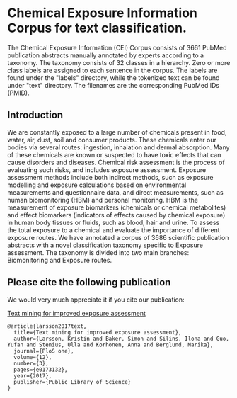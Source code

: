 # Chemical Exposure Information Corpus for text classification.

The Chemical Exposure Information (CEI) Corpus consists of 3661 PubMed publication abstracts manually annotated by experts according to a taxonomy. The taxonomy consists of 32 classes in a hierarchy. Zero or more class labels are assigned to each sentence in the corpus.  The labels are found under the "labels" directory, while the tokenized text can be found under "text" directory. The filenames are the corresponding PubMed IDs (PMID).

## Introduction
We are constantly exposed to a large number of chemicals present in food, water, air, dust, soil and consumer products. These chemicals enter our bodies via several routes: ingestion, inhalation and dermal absorption. Many of these chemicals are known or suspected to have toxic effects that can cause disorders and diseases. Chemical risk assessment is the process of evaluating such risks, and includes exposure assessment. Exposure assessment methods include both indirect methods, such as exposure modelling and exposure calculations based on environmental measurements and questionnaire data, and direct measurements, such as human biomonitoring (HBM) and personal monitoring. HBM is the measurement of exposure biomarkers (chemicals or chemical metabolites) and effect biomarkers (indicators of effects caused by chemical exposure) in human body tissues or fluids, such as blood, hair and urine. To assess the total exposure to a chemical and evaluate the importance of different exposure routes. We have annotated a corpus of 3686 scientific publication abstracts with a novel classification taxonomy specific to Exposure assessment. The taxonomy is divided into two main branches: Biomonitoring and Exposure routes.

## Please cite the following publication
We would very much appreciate it if you cite our publication:

[Text mining for improved exposure assessment](https://journals.plos.org/plosone/article?id=10.1371/journal.pone.0173132)
```
@article{larsson2017text,
  title={Text mining for improved exposure assessment},
  author={Larsson, Kristin and Baker, Simon and Silins, Ilona and Guo, Yufan and Stenius, Ulla and Korhonen, Anna and Berglund, Marika},
  journal={PloS one},
  volume={12},
  number={3},
  pages={e0173132},
  year={2017},
  publisher={Public Library of Science}
}
